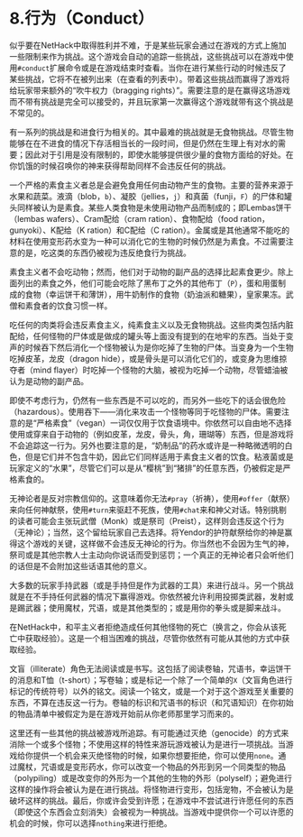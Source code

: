 # 8.行为（Conduct）

似乎要在NetHack中取得胜利并不难，于是某些玩家会通过在游戏的方式上施加一些限制来作为挑战。这个游戏会自动的追踪一些挑战，这些挑战可以在游戏中使用`#conduct`扩展命令或是在游戏结束时查看。当你在进行某些行动的时候违反了某些挑战，它将不在被列出来（在查看的列表中）。带着这些挑战而赢得了游戏将给玩家带来额外的“吹牛权力（bragging rights）”。需要注意的是在赢得这场游戏而不带有挑战是完全可以接受的，并且玩家第一次赢得这个游戏就带有这个挑战是不常见的。

有一系列的挑战是和进食行为相关的。其中最难的挑战就是无食物挑战。尽管生物能够在在不进食的情况下存活相当长的一段时间，但是仍然在生理上有对水的需要；因此对于引用是没有限制的，即使水能够提供很少量的食物方面给的好处。在你饥饿的时候召唤你的神来获得帮助同样不会违反任何的挑战。

一个严格的素食主义者总是会避免食用任何由动物产生的食物。主要的营养来源于水果和蔬菜。液滴（blob，`b`）、凝胶（jellies，`j`）和真菌（funji，`F`）的尸体和罐头同样被认为是素食。某些人类食物是未使用动物产品而制成的；即Lembas饼干（lembas wafers）、Cram配给（cram ration）、食物配给（food ration，gunyoki）、K配给（K ration）和C配给（C ration）。金属或是其他通常不能吃的材料在使用变形药水变为一种可以消化它的生物的时候仍然是为素食。不过需要注意的是，吃这类的东西仍被视为违反绝食行为挑战。

素食主义者不会吃动物；然而，他们对于动物的副产品的选择比起素食更少。除上面列出的素食之外，他们可能会吃除了黑布丁之外的其他布丁（`P`），蛋和用蛋制成的食物（幸运饼干和薄饼），用牛奶制作的食物（奶油派和糖果），皇家果冻。武僧和素食者的饮食习惯一样。

吃任何的肉类将会违反素食主义，纯素食主义以及无食物挑战。这些肉类包括内脏配给，任何怪物的尸体或是做成的罐头等上面没有提到的在地牢的东西。当处于变声的时候吞下然后消化一个怪物被认为是你吃掉了生物的尸体。当变身为一个生物吃掉皮革，龙皮（dragon hide），或是骨头是可以消化它们的，或变身为思维掠夺者（mind flayer）时吃掉一个怪物的大脑，被视为吃掉一个动物，尽管蜡油被认为是动物的副产品。

即使不考虑行为，仍然有一些东西是不可以吃的，而另外一些吃下的话会很危险（hazardous）。使用吞下——消化来攻击一个怪物等同于吃怪物的尸体。需要注意的是“严格素食”（vegan）一词仅仅用于饮食语境中。你依然可以自由地不选择使用或穿来自于动物的（例如皮革，龙皮，骨头，角，珊瑚等）东西，但是游戏将不会追踪这一行为。另外也要注意的是，“奶制品“的药水或许是一种略微透明的白色，但是它们并不包含牛奶，因此它们同样适用于素食主义者的饮食。粘液菌或是玩家定义的“水果”，尽管它们可以是从“樱桃”到“猪排”的任意东西，仍被假定是严格素食的。

无神论者是反对宗教信仰的。这意味着你无法`#pray`（祈祷），使用`#offer`（献祭）来向任何神献祭，使用`#turn`来驱赶不死族，使用`#chat`来和神父对话。特别挑剔的读者可能会主张玩武僧（Monk）或是祭司（Preist），这样则会违反这个行为（无神论）；当然，这个留给玩家自己去选择。将Yendor的护符献祭给你的神是赢得这个游戏的关键，这样做不会违反无神论的行为。你当然也不会因为生气的神，祭司或是其他宗教人士主动向你说话而受到惩罚；一个真正的无神论者只会听他们的话但是不会附加这些话语其他的意义。

大多数的玩家手持武器（或是手持但是作为武器的工具）来进行战斗。另一个挑战就是在不手持任何武器的情况下赢得游戏。你依然被允许利用投掷类武器，发射或是踢武器；使用魔杖，咒语，或是其他类型的；或是用你的拳头或是脚来战斗。

在NetHack中，和平主义者拒绝造成任何其他怪物的死亡（换言之，你会从该死亡中获取经验）。这是一个相当困难的挑战，尽管你依然有可能从其他的方式中获取经验。

文盲（illiterate）角色无法阅读或是书写。这包括了阅读卷轴，咒语书，幸运饼干的消息和T恤（t-short）；写卷轴；或是标记一个除了一个简单的`X`（文盲角色进行标记的传统符号）以外的铭文。阅读一个铭文，或是一个对于这个游戏至关重要的东西，不算在违反这一行为。卷轴的标识和咒语书的标识（和咒语知识）在你初始的物品清单中被假定为是在游戏开始前从你老师那里学习而来的。

这里还有一些其他的挑战被游戏所追踪。有可能通过灭绝（genocide）的方式来消除一个或多个怪物；不使用这样的特性来游玩游戏被认为是进行一项挑战。当游戏给你提供一个机会来灭绝怪物的时候，如果你想要拒绝，你可以使用`none`。通过魔杖，咒语或是变形药水，你可以改变一个物品的外形到另一个同类型的物品（polypiling）或是改变你的外形为一个其他的生物的外形（polyself）；避免进行这样的操作将会被认为是在进行挑战。将怪物进行变形，包括宠物，不会被认为是破坏这样的挑战。最后，你或许会受到许愿；在游戏中不尝试进行许愿任何的东西（即使这个东西会立刻消失）会被视为一种挑战。当游戏中提供你一个可以许愿的机会的时候，你可以选择`nothing`来进行拒绝。
